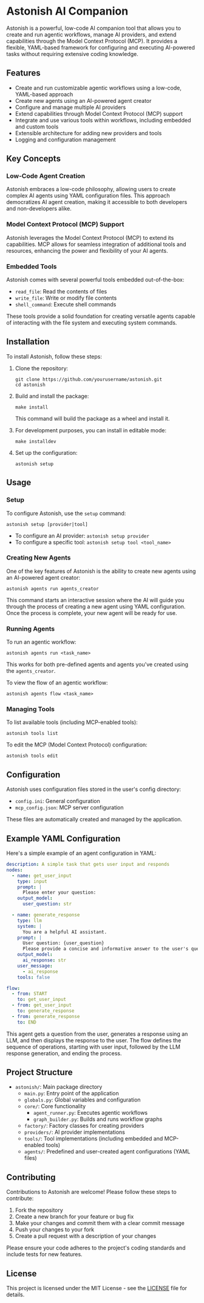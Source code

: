 # Astonish AI Companion

Astonish is a powerful, low-code AI companion tool that allows you to create and run agentic workflows, manage AI providers, and extend capabilities through the Model Context Protocol (MCP). It provides a flexible, YAML-based framework for configuring and executing AI-powered tasks without requiring extensive coding knowledge.

## Features

- Create and run customizable agentic workflows using a low-code, YAML-based approach
- Create new agents using an AI-powered agent creator
- Configure and manage multiple AI providers
- Extend capabilities through Model Context Protocol (MCP) support
- Integrate and use various tools within workflows, including embedded and custom tools
- Extensible architecture for adding new providers and tools
- Logging and configuration management

## Key Concepts

### Low-Code Agent Creation

Astonish embraces a low-code philosophy, allowing users to create complex AI agents using YAML configuration files. This approach democratizes AI agent creation, making it accessible to both developers and non-developers alike.

### Model Context Protocol (MCP) Support

Astonish leverages the Model Context Protocol (MCP) to extend its capabilities. MCP allows for seamless integration of additional tools and resources, enhancing the power and flexibility of your AI agents.

### Embedded Tools

Astonish comes with several powerful tools embedded out-of-the-box:

- `read_file`: Read the contents of files
- `write_file`: Write or modify file contents
- `shell_command`: Execute shell commands

These tools provide a solid foundation for creating versatile agents capable of interacting with the file system and executing system commands.

## Installation

To install Astonish, follow these steps:

1. Clone the repository:

   ```
   git clone https://github.com/yourusername/astonish.git
   cd astonish
   ```

2. Build and install the package:

   ```
   make install
   ```

   This command will build the package as a wheel and install it.

3. For development purposes, you can install in editable mode:

   ```
   make installdev
   ```

4. Set up the configuration:
   ```
   astonish setup
   ```

## Usage

### Setup

To configure Astonish, use the `setup` command:

```
astonish setup [provider|tool]
```

- To configure an AI provider: `astonish setup provider`
- To configure a specific tool: `astonish setup tool <tool_name>`

### Creating New Agents

One of the key features of Astonish is the ability to create new agents using an AI-powered agent creator:

```
astonish agents run agents_creator
```

This command starts an interactive session where the AI will guide you through the process of creating a new agent using YAML configuration. Once the process is complete, your new agent will be ready for use.

### Running Agents

To run an agentic workflow:

```
astonish agents run <task_name>
```

This works for both pre-defined agents and agents you've created using the `agents_creator`.

To view the flow of an agentic workflow:

```
astonish agents flow <task_name>
```

### Managing Tools

To list available tools (including MCP-enabled tools):

```
astonish tools list
```

To edit the MCP (Model Context Protocol) configuration:

```
astonish tools edit
```

## Configuration

Astonish uses configuration files stored in the user's config directory:

- `config.ini`: General configuration
- `mcp_config.json`: MCP server configuration

These files are automatically created and managed by the application.

## Example YAML Configuration

Here's a simple example of an agent configuration in YAML:

```yaml
description: A simple task that gets user input and responds
nodes:
  - name: get_user_input
    type: input
    prompt: |
      Please enter your question:
    output_model:
      user_question: str

  - name: generate_response
    type: llm
    system: |
      You are a helpful AI assistant.
    prompt: |
      User question: {user_question}
      Please provide a concise and informative answer to the user's question.
    output_model:
      ai_response: str
    user_message:
      - ai_response
    tools: false

flow:
  - from: START
    to: get_user_input
  - from: get_user_input
    to: generate_response
  - from: generate_response
    to: END
```

This agent gets a question from the user, generates a response using an LLM, and then displays the response to the user. The flow defines the sequence of operations, starting with user input, followed by the LLM response generation, and ending the process.

## Project Structure

- `astonish/`: Main package directory
  - `main.py`: Entry point of the application
  - `globals.py`: Global variables and configuration
  - `core/`: Core functionality
    - `agent_runner.py`: Executes agentic workflows
    - `graph_builder.py`: Builds and runs workflow graphs
  - `factory/`: Factory classes for creating providers
  - `providers/`: AI provider implementations
  - `tools/`: Tool implementations (including embedded and MCP-enabled tools)
  - `agents/`: Predefined and user-created agent configurations (YAML files)

## Contributing

Contributions to Astonish are welcome! Please follow these steps to contribute:

1. Fork the repository
2. Create a new branch for your feature or bug fix
3. Make your changes and commit them with a clear commit message
4. Push your changes to your fork
5. Create a pull request with a description of your changes

Please ensure your code adheres to the project's coding standards and include tests for new features.

## License

This project is licensed under the MIT License - see the [LICENSE](LICENSE) file for details.

